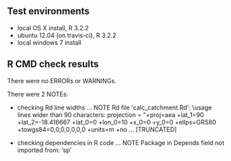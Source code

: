 ## Test environments
* local OS X install, R 3.2.2
* ubuntu 12.04 (on travis-ci), R 3.2.2
* local windows 7 install

## R CMD check results
There were no ERRORs or WARNINGs. 

There were 2 NOTEs:

* checking Rd line widths ... NOTE
Rd file 'calc_catchment.Rd':
  \usage lines wider than 90 characters:
       projection = "+proj=aea +lat_1=90 +lat_2=-18.416667 +lat_0=0 +lon_0=10 +x_0=0 +y_0=0 +ellps=GRS80 +towgs84=0,0,0,0,0,0,0 +units=m +no ... [TRUNCATED]
       
* checking dependencies in R code ... NOTE
Package in Depends field not imported from: ‘sp’

